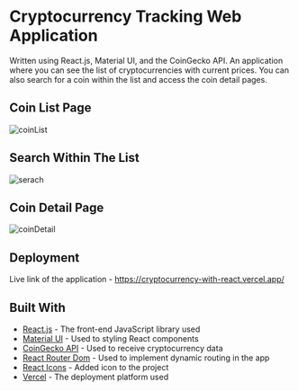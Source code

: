 # Cryptocurrency Tracking Web Application

Written using React.js, Material UI, and the CoinGecko API. An application where you can see the list of cryptocurrencies with current prices. You can also search for a coin within the list and access the coin detail pages.



## Coin List Page


![coinList](https://user-images.githubusercontent.com/63050857/185689871-a9972d66-9ab6-468d-bb73-97e9dfe30bfc.png)




## Search Within The List


![serach](https://user-images.githubusercontent.com/63050857/185690029-691f9271-99c3-4a07-8664-ab04a6aa2642.png)




## Coin Detail Page


![coinDetail](https://user-images.githubusercontent.com/63050857/185690092-62817699-ab7b-48b6-b4f1-76efb024a83d.png)



## Deployment

Live link of the application - https://cryptocurrency-with-react.vercel.app/


## Built With

* [React.js](https://create-react-app.dev/docs/getting-started) - The front-end JavaScript library used
* [Material UI](https://mui.com/) - Used to styling React components
* [CoinGecko API](https://www.coingecko.com/en/api) - Used to receive cryptocurrency data
* [React Router Dom](https://www.npmjs.com/package/react-router-dom) - Used to implement dynamic routing in the app
* [React Icons](https://react-icons.github.io/react-icons/) - Added icon to the project
* [Vercel](https://vercel.com/dashboard) - The deployment platform used



